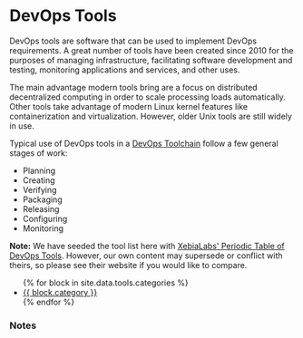# DevOps Tools

DevOps tools are software that can be used to implement DevOps requirements. A great number of tools have been created since 2010 for the purposes of managing infrastructure, facilitating software development and testing, monitoring applications and services, and other uses.

The main advantage modern tools bring are a focus on distributed decentralized computing in order to scale processing loads automatically. Other tools take advantage of modern Linux kernel features like containerization and virtualization. However, older Unix tools are still widely in use.

Typical use of DevOps tools in a [DevOps Toolchain][1] follow a few general stages of work:
 - Planning
 - Creating
 - Verifying
 - Packaging
 - Releasing
 - Configuring
 - Monitoring

**Note:** We have seeded the tool list here with [XebiaLabs' Periodic Table of DevOps Tools]. However, our own content may supersede or conflict with theirs, so please see their website if you would like to compare.

<ul class="tool-categories">
  {% for block in site.data.tools.categories %}
    <a href="{{ block.cat | prepend: site.baseurl }}">
      <li>
        <div class="category-name">
          {{ block.category }}
        </div>
      </li>
    </a>
  {% endfor %}
</ul>

### Notes

[XebiaLabs' Periodic Table of DevOps Tools]: https://xebialabs.com/periodic-table-of-devops-tools/
[1]: https://en.wikipedia.org/wiki/DevOps_toolchain
